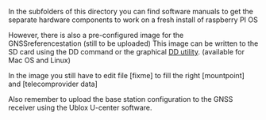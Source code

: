 In the subfolders of this directory you can find software manuals to get the separate hardware components to work on a fresh install of raspberry PI OS

However, there is also a pre-configured image for the GNSSreferencestation (still to be uploaded)
This image can be written to the SD card using the DD command or the graphical <a href="https://github.com/thefanclub/dd-utility">DD utility</a>. (available for Mac OS and Linux)

In the image you still have to edit file [fixme] to fill the right [mountpoint] and [telecomprovider data]

Also remember to upload the base station configuration to the GNSS receiver using the Ublox U-center software.
